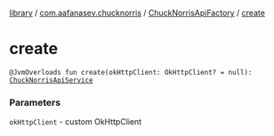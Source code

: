 [library](../../index.md) / [com.aafanasev.chucknorris](../index.md) / [ChuckNorrisApiFactory](index.md) / [create](./create.md)

# create

`@JvmOverloads fun create(okHttpClient: OkHttpClient? = null): `[`ChuckNorrisApiService`](../-chuck-norris-api-service/index.md)

### Parameters

`okHttpClient` - custom OkHttpClient